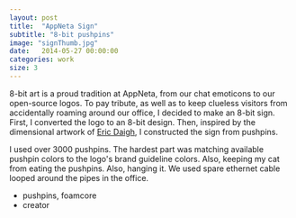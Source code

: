 ```yaml
---
layout: post
title:  "AppNeta Sign"
subtitle: "8-bit pushpins"
image: "signThumb.jpg"
date:   2014-05-27 00:00:00
categories: work
size: 3
---
```


8-bit art is a proud tradition at AppNeta, from our chat emoticons to our open-source logos. To pay tribute, as well as to keep clueless visitors from accidentally roaming around our office, I decided to make an 8-bit sign. First, I converted the logo to an 8-bit design. Then, inspired by the dimensional artwork of <a href="http://daigh.com/" target="_blank">Eric Daigh</a>, I constructed the sign from pushpins.

I used over 3000 pushpins. The hardest part was matching available pushpin colors to the logo's brand guideline colors. Also, keeping my cat from eating the pushpins. Also, hanging it. We used spare ethernet cable looped around the pipes in the office.

<ul class="workMeta">
    <li class="builtWith">pushpins, foamcore</li>
    <li class="role">creator</li>
</ul>
